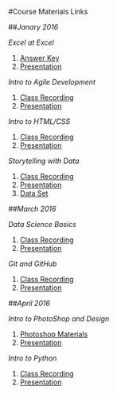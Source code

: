 #Course Materials Links

##_Janary 2016_

*Excel at Excel*
  1. [Answer Key](https://s3.amazonaws.com/cds-cda/Excel+at+Excel+Answer+Key.xlsx)
  2. [Presentation](https://s3.amazonaws.com/cds-cda/Excel+at+Excel+-+Commerce+Data+Academy.pdf)

*Intro to Agile Development*
  1. [Class Recording](https://s3.amazonaws.com/cds-cda/Introduction+to+Agile+Development+-20160112+1809-1.arf)
  2. [Presentation](https://s3.amazonaws.com/cds-cda/Intro+to+Agile+Development+slides..pdf)

*Intro to HTML/CSS*
  1. [Class Recording](https://s3.amazonaws.com/cds-cda/Introduction+to+HTML+%2B+CSS-20160114+1837-1.arf.zip)
  2. [Presentation](https://s3.amazonaws.com/cds-cda/Intro+to+HTML+%26+CSS+slides.pdf)

*Storytelling with Data*
  1. [Class Recording](https://s3.amazonaws.com/cds-cda/Introduction+to+Storytelling+with+Data-20160119+1807-1.arf.zip)
  2. [Presentation](https://s3.amazonaws.com/cds-cda/Storytelling+with+Data+Jan+27+16.pdf)
  3. [Data Set](https://s3.amazonaws.com/cds-cda/Baltimore+City+Employee+Salaries+-+Storytelling+with+Data.xlsx)

##_March 2016_

*Data Science Basics*
  1. [Class Recording](https://s3.amazonaws.com/cds-cda/Commerce+Data+Academy+-+Data+Science+I+Basics-20160314+1639-1.arf.zip)
  2. [Presentation](https://s3.amazonaws.com/cds-cda/Data+Academy-+Data+Science+Basics.pdf)

*Git and GitHub*
  1. [Class Recording](https://s3.amazonaws.com/cds-cda/Working+with+Teams+(Git+and+GitHub)-20160321+1703-1.arf.zip)
  2. [Presentation](https://s3.amazonaws.com/cds-cda/Data+Academy-+Git+and+Github.pdf)


##_April 2016_

*Intro to PhotoShop and Design*
  1. [Photoshop Materials](https://s3.amazonaws.com/cds-cda/Photoshop-Class-Materials.zip)
  2. [Presentation](https://s3.amazonaws.com/cds-cda/Introduction-to-Design-and-Photoshop-Slides.pdf)

*Intro to Python*
  1. [Class Recording](https://s3.amazonaws.com/cds-cda/Intro_To_Python.zip)
  2. [Presentation](https://s3.amazonaws.com/cds-cda/Intro+to+Python.pdf)